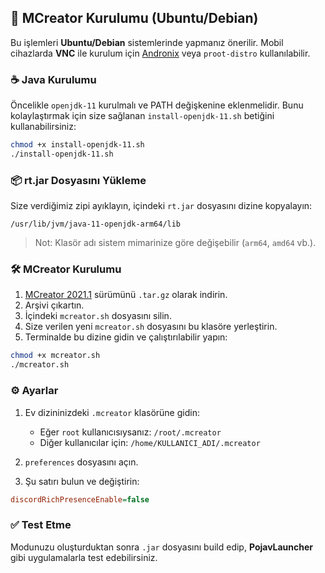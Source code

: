 ## 🔧 MCreator Kurulumu (Ubuntu/Debian)

Bu işlemleri **Ubuntu/Debian** sistemlerinde yapmanız önerilir. Mobil cihazlarda **VNC** ile kurulum için [Andronix](https://andronix.app) veya `proot-distro` kullanılabilir.

### ☕ Java Kurulumu

Öncelikle `openjdk-11` kurulmalı ve PATH değişkenine eklenmelidir. Bunu kolaylaştırmak için size sağlanan `install-openjdk-11.sh` betiğini kullanabilirsiniz:

```bash
chmod +x install-openjdk-11.sh
./install-openjdk-11.sh
```

### 📦 rt.jar Dosyasını Yükleme

Size verdiğimiz zipi ayıklayın, içindeki `rt.jar` dosyasını dizine kopyalayın:

```
/usr/lib/jvm/java-11-openjdk-arm64/lib
```

> Not: Klasör adı sistem mimarinize göre değişebilir (`arm64`, `amd64` vb.).

### 🛠️ MCreator Kurulumu

1. [MCreator 2021.1](https://mcreator.net/download) sürümünü `.tar.gz` olarak indirin.
2. Arşivi çıkartın.
3. İçindeki `mcreator.sh` dosyasını silin.
4. Size verilen yeni `mcreator.sh` dosyasını bu klasöre yerleştirin.
5. Terminalde bu dizine gidin ve çalıştırılabilir yapın:

```bash
chmod +x mcreator.sh
./mcreator.sh
```

### ⚙️ Ayarlar

1. Ev dizininizdeki `.mcreator` klasörüne gidin:

   * Eğer `root` kullanıcısıysanız: `/root/.mcreator`
   * Diğer kullanıcılar için: `/home/KULLANICI_ADI/.mcreator`
2. `preferences` dosyasını açın.
3. Şu satırı bulun ve değiştirin:

```ini
discordRichPresenceEnable=false
```

### ✅ Test Etme

Modunuzu oluşturduktan sonra `.jar` dosyasını build edip, **PojavLauncher** gibi uygulamalarla test edebilirsiniz.

